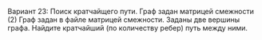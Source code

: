 Вариант 23: Поиск кратчайщего пути. Граф задан матрицей смежности (2)
Граф задан в файле матрицей смежности. Заданы две вершины графа. Найдите кратчайший (по количеству
ребер) путь между ними.